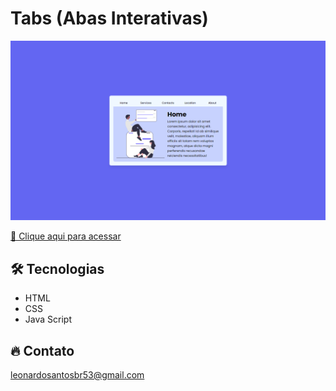 # Tabs (Abas Interativas)

![preview](./.github/preview.png)


[🔗 Clique aqui para acessar](https://leonardo21042006.github.io/Tabs/)

## 🛠️ Tecnologias 

- HTML
- CSS
- Java Script

## 🔥 Contato

leonardosantosbr53@gmail.com